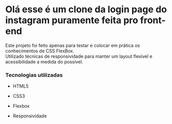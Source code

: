 # Olá esse é um clone da login page do instagram puramente feita pro front-end



Este projeto foi feito apenas para testar e colocar em prática os conhecimentos de CSS FlexBox.<br>Utilizado técnicas de responsividade para manter um layout flexível e acessibilidade a medida do possível.



### Tecnologias utilizadas

- HTML5

- CSS3

- Flexbox

- Responsividade

  

